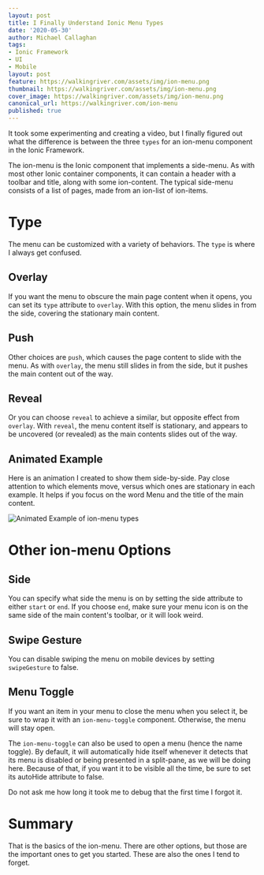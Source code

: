 ```yaml
---
layout: post
title: I Finally Understand Ionic Menu Types
date: '2020-05-30'
author: Michael Callaghan
tags: 
- Ionic Framework
- UI
- Mobile
layout: post
feature: https://walkingriver.com/assets/img/ion-menu.png
thumbnail: https://walkingriver.com/assets/img/ion-menu.png
cover_image: https://walkingriver.com/assets/img/ion-menu.png
canonical_url: https://walkingriver.com/ion-menu
published: true
---
```


It took some experimenting and creating a video, but I finally figured out what the difference is between the three `types` for an ion-menu component in the Ionic Framework.

<!--more-->

The ion-menu is the Ionic component that implements a side-menu. As with most other Ionic container components, it can contain a header with a toolbar and title, along with some ion-content. The typical side-menu consists of a list of pages, made from an ion-list of ion-items. 

# Type
The menu can be customized with a variety of behaviors. The `type` is where I always get confused.

## Overlay
If you want the menu to obscure the main page content when it opens, you can set its `type` attribute to `overlay`. With this option, the menu slides in from the side, covering the stationary main content.

## Push
Other choices are `push`, which causes the page content to slide with the menu. As with `overlay`, the menu still slides in from the side, but it pushes the main content out of the way.

## Reveal
Or you can choose `reveal` to achieve a similar, but opposite effect from `overlay`. With `reveal`, the menu content itself is stationary, and appears to be uncovered (or revealed) as the main contents slides out of the way.

## Animated Example
Here is an animation I created to show them side-by-side. Pay close attention to which elements move, versus which ones are stationary in each example. It helps if you focus on the word Menu and the title of the main content.

![Animated Example of ion-menu types](https://walkingriver.com/assets/img/ion-menu-type.gif)

# Other ion-menu Options
## Side
You can specify what side the menu is on by setting the side attribute to either `start` or `end`. If you choose `end`, make sure your menu icon is on the same side of the main content's toolbar, or it will look weird.

## Swipe Gesture
You can disable swiping the menu on mobile devices by setting `swipeGesture` to false.

## Menu Toggle
If you want an item in your menu to close the menu when you select it, be sure to wrap it with an `ion-menu-toggle` component. Otherwise, the menu will stay open. 

The `ion-menu-toggle` can also be used to open a menu (hence the name toggle). By default, it will automatically hide itself whenever it detects that its menu is disabled or being presented in a split-pane, as we will be doing here. Because of that, if you want it to be visible all the time, be sure to set its autoHide attribute to false. 

Do not ask me how long it took me to debug that the first time I forgot it.

# Summary
That is the basics of the ion-menu. There are other options, but those are the important ones to get you started. These are also the ones I tend to forget.
